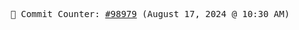 <p align="center">
    <samp>
        📮 Commit Counter: <a href="https://github.com/Javascript-void0/Javascript-void0/commits/main">#98979</a> (August 17, 2024 @ 10:30 AM)
    </samp>
</p>